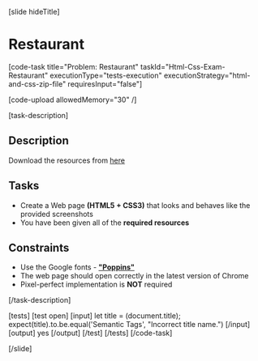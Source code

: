 [slide hideTitle]

# Restaurant

[code-task title="Problem: Restaurant" taskId="Html-Css-Exam-Restaurant" executionType="tests-execution" executionStrategy="html-and-css-zip-file" requiresInput="false"]

[code-upload allowedMemory="30" /]

[task-description]

## Description

Download the resources from [here](https://videos.softuni.org/resources/HTML-CSS/Final-Exam/Exam-Resources.zip)

## Tasks
* Create a Web page **(HTML5 + CSS3)** that looks and behaves like the provided screenshots
* You have been given all of the **required resources**

## Constraints
* Use the Google fonts - [**"Poppins"**](https://fonts.google.com/specimen/Poppins)
* The web page should open correctly in the latest version of Chrome
* Pixel-perfect implementation is **NOT** required

[/task-description]

[tests]
[test open]
[input]
let title = (document.title);
expect(title).to.be.equal('Semantic Tags', "Incorrect title name.")
[/input]
[output]
yes
[/output]
[/test]
[/tests]
[/code-task]

[/slide]